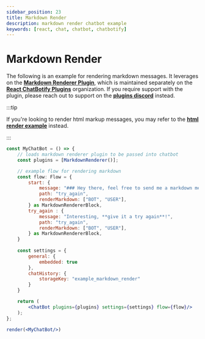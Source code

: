 ```yaml
---
sidebar_position: 23
title: Markdown Render
description: markdown render chatbot example
keywords: [react, chat, chatbot, chatbotify]
---
```


# Markdown Render

The following is an example for rendering markdown messages. It leverages on the [**Markdown Renderer Plugin**](https://www.npmjs.com/package/@rcb-plugins/markdown-renderer), which is maintained separately on the [**React ChatBotify Plugins**](https://github.com/orgs/React-ChatBotify-Plugins) organization. If you require support with the plugin, please reach out to support on the [**plugins discord**](https://discord.gg/J6pA4v3AMW) instead.

:::tip

If you're looking to render html markup messages, you may refer to the [**html render example**](/docs/examples/html_render.md) instead.

:::

```jsx live noInline title=MyChatBot.js
const MyChatBot = () => {
	// loads markdown renderer plugin to be passed into chatbot
	const plugins = [MarkdownRenderer()];

	// example flow for rendering markdown
	const flow: Flow = {
		start: {
			message: "### Hey there, feel free to send me a markdown message!",
			path: "try_again",
			renderMarkdown: ["BOT", "USER"],
		} as MarkdownRendererBlock,
		try_again : {
			message: "Interesting, **give it a try again**!",
			path: "try_again",
            renderMarkdown: ["BOT", "USER"],
		} as MarkdownRendererBlock,
	}
	
	const settings = {
		general: {
			embedded: true
		},
		chatHistory: {
			storageKey: "example_markdown_render"
		}
	}

	return (
		<ChatBot plugins={plugins} settings={settings} flow={flow}/>
	);
};

render(<MyChatBot/>)
```